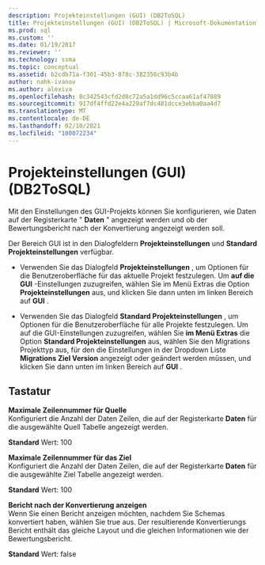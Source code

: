 ```yaml
---
description: Projekteinstellungen (GUI) (DB2ToSQL)
title: Projekteinstellungen (GUI) (DB2ToSQL) | Microsoft-Dokumentation
ms.prod: sql
ms.custom: ''
ms.date: 01/19/2017
ms.reviewer: ''
ms.technology: ssma
ms.topic: conceptual
ms.assetid: b2cdb71a-f301-45b3-878c-382356c93b4b
author: nahk-ivanov
ms.author: alexiva
ms.openlocfilehash: 8c342543cfd2d8c72a5a1dd96c5ccaa61af47889
ms.sourcegitcommit: 917df4ffd22e4a229af7dc481dcce3ebba0aa4d7
ms.translationtype: MT
ms.contentlocale: de-DE
ms.lasthandoff: 02/10/2021
ms.locfileid: "100072234"
---
```

# <a name="project-settings-gui-db2tosql"></a>Projekteinstellungen (GUI) (DB2ToSQL)
Mit den Einstellungen des GUI-Projekts können Sie konfigurieren, wie Daten auf der Registerkarte " **Daten** " angezeigt werden und ob der Bewertungsbericht nach der Konvertierung angezeigt werden soll.  
  
Der Bereich GUI ist in den Dialogfeldern **Projekteinstellungen** und **Standard Projekteinstellungen** verfügbar.  
  
-   Verwenden Sie das Dialogfeld **Projekteinstellungen** , um Optionen für die Benutzeroberfläche für das aktuelle Projekt festzulegen. Um **auf die GUI** -Einstellungen zuzugreifen, wählen Sie im Menü Extras die Option **Projekteinstellungen** aus, und klicken Sie dann unten im linken Bereich auf **GUI** .  
  
-   Verwenden Sie das Dialogfeld **Standard Projekteinstellungen** , um Optionen für die Benutzeroberfläche für alle Projekte festzulegen. Um auf die GUI-Einstellungen zuzugreifen, wählen Sie **im Menü Extras** die Option **Standard Projekteinstellungen** aus, wählen Sie den Migrations Projekttyp aus, für den die Einstellungen in der Dropdown Liste **Migrations Ziel Version** angezeigt oder geändert werden müssen, und klicken Sie dann unten im linken Bereich auf **GUI** .  
  
## <a name="options"></a>Tastatur  
**Maximale Zeilennummer für Quelle**  
Konfiguriert die Anzahl der Daten Zeilen, die auf der Registerkarte **Daten** für die ausgewählte Quell Tabelle angezeigt werden.  
  
**Standard** Wert: 100  
  
**Maximale Zeilennummer für das Ziel**  
Konfiguriert die Anzahl der Daten Zeilen, die auf der Registerkarte **Daten** für die ausgewählte Ziel Tabelle angezeigt werden.  
  
**Standard** Wert: 100  
  
**Bericht nach der Konvertierung anzeigen**  
Wenn Sie einen Bericht anzeigen möchten, nachdem Sie Schemas konvertiert haben, wählen Sie true aus. Der resultierende Konvertierungs Bericht enthält das gleiche Layout und die gleichen Informationen wie der Bewertungsbericht.  
  
**Standard** Wert: false  
  
